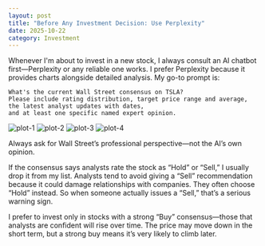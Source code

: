 ```yaml
---
layout: post
title: "Before Any Investment Decision: Use Perplexity"
date: 2025-10-22
category: Investment
---
```



Whenever I'm about to invest in a new stock, I always consult an AI chatbot first—Perplexity or any reliable one works. I prefer Perplexity because it provides charts alongside detailed analysis.
My go-to prompt is: 
```text
What's the current Wall Street consensus on TSLA? 
Please include rating distribution, target price range and average, 
the latest analyst updates with dates, 
and at least one specific named expert opinion.
```
![plot-1](../images/2025-10-22-before-any-investment-decision/plot-1.png)<!-- -->
![plot-2](../images/2025-10-22-before-any-investment-decision/plot-2.png)<!-- -->
![plot-3](../images/2025-10-22-before-any-investment-decision/plot-3.png)<!-- -->
![plot-4](../images/2025-10-22-before-any-investment-decision/plot-4.png)<!-- -->

Always ask for Wall Street’s professional perspective—not the AI’s own opinion.

If the consensus says analysts rate the stock as “Hold” or “Sell,” I usually drop it from my list. 
Analysts tend to avoid giving a “Sell” recommendation because it could damage relationships with companies. 
They often choose “Hold” instead.
So when someone actually issues a “Sell,” that’s a serious warning sign.

I prefer to invest only in stocks with a strong “Buy” consensus—those that analysts are confident will rise over time. 
The price may move down in the short term, but a strong buy means it’s very likely to climb later.

